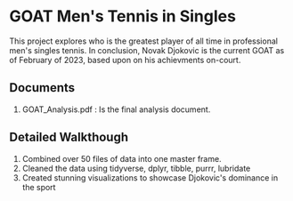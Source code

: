 # GOAT Men's Tennis in Singles
This project explores who is the greatest player of all time in professional men's singles tennis. In conclusion, Novak Djokovic is the current GOAT 
as of February of 2023, based upon on his achievments on-court.  

## Documents
1) GOAT_Analysis.pdf : Is the final analysis document. 

## Detailed Walkthough
1) Combined over 50 files of data into one master frame. 
2) Cleaned the data using tidyverse, dplyr, tibble, purrr, lubridate
3) Created stunning visualizations to showcase Djokovic's dominance in the sport
